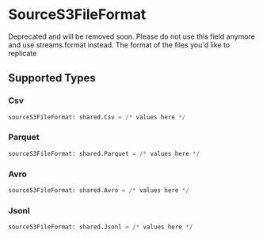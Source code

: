 # SourceS3FileFormat

Deprecated and will be removed soon. Please do not use this field anymore and use streams.format instead. The format of the files you'd like to replicate


## Supported Types

### Csv

```python
sourceS3FileFormat: shared.Csv = /* values here */
```

### Parquet

```python
sourceS3FileFormat: shared.Parquet = /* values here */
```

### Avro

```python
sourceS3FileFormat: shared.Avro = /* values here */
```

### Jsonl

```python
sourceS3FileFormat: shared.Jsonl = /* values here */
```

